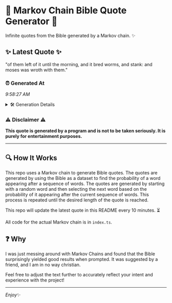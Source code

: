 # 📖 Markov Chain Bible Quote Generator 📖

Infinite quotes from the Bible generated by a Markov chain. ✨

## ✨ Latest Quote ✨
"of them left of it until the morning, and it bred worms, and stank: and moses was wroth with them."

### ⏰ Generated At
*9:58:27 AM*

<details>
    <summary>🛠️ Generation Details</summary>
    <p>
        <strong>🌱 Seed:</strong> of<br>
        <strong>🔄 Iterations:</strong> 19<br>
        <strong>📜 Context History:</strong><br>[ of ]: them<br>[ of, them ]: left<br>[ of, them, left ]: of<br>[ of, them, left, of ]: it<br>[ of, them, left, of, it ]: until<br>[ of, them, left, of, it, until ]: the<br>[ them, left, of, it, until, the ]: morning,<br>[ left, of, it, until, the, morning, ]: and<br>[ of, it, until, the, morning,, and ]: it<br>[ it, until, the, morning,, and, it ]: bred<br>[ until, the, morning,, and, it, bred ]: worms,<br>[ the, morning,, and, it, bred, worms, ]: and<br>[ morning,, and, it, bred, worms,, and ]: stank:<br>[ and, it, bred, worms,, and, stank: ]: and<br>[ it, bred, worms,, and, stank:, and ]: moses<br>[ bred, worms,, and, stank:, and, moses ]: was<br>[ worms,, and, stank:, and, moses, was ]: wroth<br>[ and, stank:, and, moses, was, wroth ]: with<br>[ stank:, and, moses, was, wroth, with ]: them.<br>
    </p>
</details>

### ⚠️ Disclaimer ⚠️
**This quote is generated by a program and is not to be taken seriously. It is purely for entertainment purposes.**

---

## 🔍 How It Works

This repo uses a Markov chain to generate Bible quotes. The quotes are generated by using the Bible as a dataset to find the probability of a word appearing after a sequence of words. The quotes are generated by starting with a random word and then selecting the next word based on the probability of it appearing after the current sequence of words. This process is repeated until the desired length of the quote is reached.

This repo will update the latest quote in this README every 10 minutes. ⏳

All code for the actual Markov chain is in `index.ts`.

## ❓ Why

I was just messing around with Markov Chains and found that the Bible surprisingly yielded good results when prompted. 
It was suggested by a friend, and I am in no way christian.

Feel free to adjust the text further to accurately reflect your intent and experience with the project!

---

*Enjoy*✨
